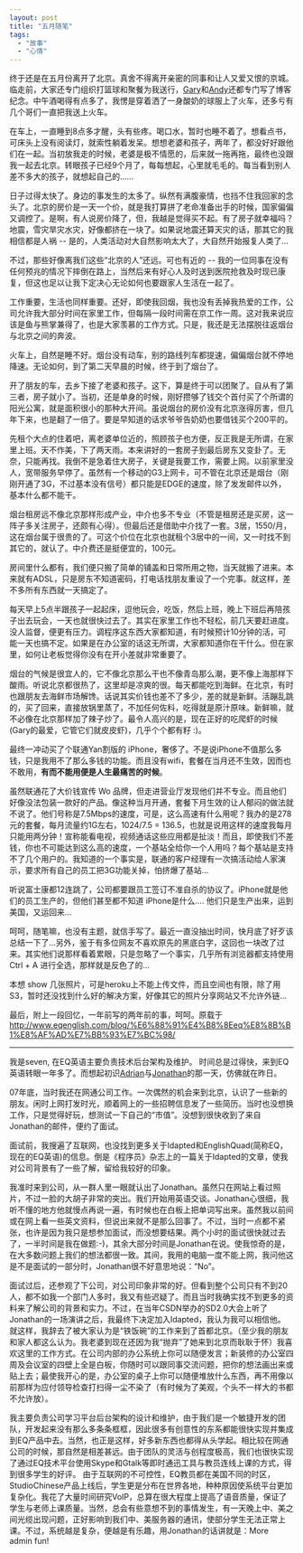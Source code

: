 ```yaml
---
layout: post
title: "五月随笔"
tags:
  - "故事"
  - "心情"
---
```



终于还是在五月份离开了北京。真舍不得离开亲密的同事和让人又爱又恨的京城。临走前，大家还专门组织打篮球和聚餐为我送行，[Gary](http://zhangzhe.heroku.com/blogs/137-seven-ge-yao-zou-le)和[Andy](http://blog.wangyaodi.com/2010/05/15/五月/)还都专门写了博客纪念。中午酒喝得有点多了，我愣是穿着洒了一身酸奶的球服上了火车，还多亏有几个哥们一直把我送上火车。

在车上，一直睡到8点多才醒，头有些疼。喝口水，暂时也睡不着了。想看点书，可床头上没有阅读灯，就索性躺着发呆。想想老婆和孩子，两年了，都没好好跟他们在一起。当初放我走的时候，老婆是极不情愿的，后来就一拖再拖，最终也没跟我一起去北京。转眼孩子已经9个月了，每每想起，心里就毛毛的。每当看到别人差不多大的孩子，就想起自己的……

日子过得太快了。身边的事发生的太多了。纵然有满腹豪情，也挡不住我回家的念头了。北京的房价是一天一个价，就是我打算拼了老命准备出手的时候，国家偏偏又调控了。是啊，有人说房价降了，但，我越是觉得买不起。有了房子就幸福吗？地震，雪灾旱灾水灾，好像都挤在一块了。如果说地震还算天灾的话，那其它的我相信都是人祸 -- 是的，人类活动对大自然影响太大了，大自然开始报复人类了…

不过，那些好像离我们这些“北京的人”还远。可也有近的 -- 我的一位同事在没有任何预兆的情况下摔倒在路上，当然后来有好心人及时送到医院抢救及时现已康复，但这也足以让我下定决心无论如何也要跟家人生活在一起了。

工作重要，生活也同样重要。还好，即使我回烟，我也没有丢掉我热爱的工作，公司允许我大部分时间在家里工作，但每隔一段时间需在京工作一周。这对我来说应该是鱼与熊掌兼得了，也是大家羡慕的工作方式。只是，我还是无法摆脱往返烟台与北京之间的奔波。

火车上，自然是睡不好。烟台没有动车，别的路线列车都提速，偏偏烟台就不停地降速。无论如何，到了第二天早晨的时候，终于到了烟台了。

开了朋友的车，去乡下接了老婆和孩子。这下，算是终于可以团聚了。自从有了第三者，房子就小了。当初，还是单身的时候，刚好攒够了钱交个首付买了个所谓的阳光公寓，就是面积很小的那种大开间。虽说烟台的房价没有北京涨得厉害，但几年下来，也是翻了一倍了。要是早知道的话求爷爷告奶奶也要借钱买个200平的。

先租个大点的住着吧，离老婆单位近的，照顾孩子也方便，反正我是无所谓，在家里上班。天不作美，下了两天雨。本来讲好的一套房子到最后房东又变卦了。无奈，只能再找。我倒不是急着住大房子，关键是我要工作，需要上网。以前家里没人，宽带服务早停了。虽然有一个移动的G3上网卡，可不管在北京还是烟台（刚刚开通了3G，不过基本没有信号）都只能是EDGE的速度，除了发发邮件以外，基本什么都不能干。

烟台租房远不像北京那样形成产业，中介也多不专业（不管是租房还是买房，这一阵子多关注房子，还颇有心得）。但最后还是借助中介找了一套。3居，1550/月，这在烟台属于很贵的了。可这个价位在北京也就租个3居中的一间，又一时找不到其它的，就认了。中介费还是挺便宜的，100元。

房间里什么都有，我们便只搬了简单的铺盖和日常所用之物，当天就搬了进来。本来就有ADSL，只是房东不知道密码，打电话找朋友重设了一个完事。就这样，差不多所有东西就一天搞定了。

每天早上5点半跟孩子一起起床，逗他玩会，吃饭，然后上班，晚上下班后再陪孩子出去玩会，一天也就很快过去了。其实在家里工作也不轻松，前几天要赶进度。没人监督，便更有压力。调程序这东西大家都知道，有时候预计10分钟的活，可能一天也搞不定。如果是在办公室的话这无所谓，大家都知道你在干什么。但在家里，如何让老板觉得你没有在开小差就非常重要了。

烟台的气候是很宜人的，它不像北京那么干也不像青岛那么潮，更不像上海那样下酸雨。听说北京都很热了，这里却是凉爽的很。每天都能吃到海鲜。在北京，有时也跟朋友去海鲜市场解馋。话说其实价钱也差不了多少，差的就是新鲜。活蹦乱跳的，买了回来，直接放锅里蒸了，不加任何佐料，吃得就是原汁原味。新鲜嘛，就不必像在北京那样加了辣子炒了。最令人高兴的是，现在正好的吃爬虾的时候(Gary的最爱，它管它们就皮皮虾)，几乎个个都有籽 :)。

最终一冲动买了个联通Yan割版的 iPhone，奢侈了。不是说iPhone不值那么多钱，只是我用不了那么多钱的功能。而且没有wifi，套餐在当月还不生效，因而也不敢用，**有而不能用便是人生最痛苦的时候**。

虽然联通花了大价钱宣传 Wo 品牌，但走进营业厅发现他们并不专业。而且他们好像没法包装一款好的产品。像这种当月开通，套餐下月生效的让人郁闷的做法就不说了。他们号称是7.5Mbps的速度，可是，这么高速有什么用呢？我办的是278元的套餐，每月流量约1G左右，1024/7.5 = 136.5，也就是说用这样的速度我每月只能用两分钟！宣称能看电视，视频通话这些应用都是扯淡！而且，即使我们不差钱，你也不可能达到这么高的速度，一个基站全给你一个人用吗？每个基站是支持不了几个用户的。我知道的一个事实是，联通的客户经理有一次搞活动给人家演示，要求所有自己的员工把3G功能关掉，怕挤爆了基站…

听说富士康都12连跳了，公司都要跟员工签订不准自杀的协议了。iPhone就是他们的员工生产的，但他们甚至都不知道 iPhone是什么…. 他们只是生产出来，运到美国，又运回来…

呵呵，随笔嘛，也没有主题，就信手写了。最近一直没抽出时间，快月底了好歹该总结一下了...另外，鉴于有多位网友不喜欢原先的黑底白字，这回也一块改了过来。其实他们说那样看着累眼，只是忽略了一个事实，几乎所有浏览器都支持使用 Ctrl + A 进行全选，那样就是反色了的...

本想 show 几张照片，可是heroku上不能上传文件，而且空间也有限，除了用 S3，暂时还没找到什么好的解决方案，好像其它的照片分享网站又不允许外链...

最后，附上一段回忆，一年前写的两年前的事，呵呵。原载于 <http://www.eqenglish.com/blog/%E6%88%91%E4%B8%8Eeq%E8%8B%B1%E8%AF%AD%E7%BB%93%E7%BC%98/>

------------------

我是seven, 在EQ英语主要负责技术后台架构及维护。
时间总是过得快，来到EQ英语转眼一年多了。而想起初识[Adrian](http://blog.sina.com.cn/u/1287514483)与[Jonathan](http://www.jonathanpalley.com/)的那一天，仿佛就在昨日。

07年底，当时我还在网通公司工作。一次偶然的机会来到北京，认识了一些新的朋友。闲时上网打发时光，顺着网上的一些招聘信息发了一些简历。当时也没想换工作，只是觉得好玩，想测试一下自己的“市值”。没想到很快收到了来自Jonathan的邮件，便约了面试。

面试前，我搜遍了互联网，也没找到更多关于Idapted和EnglishQuad(简称EQ，现在的EQ英语)的信息。倒是《程序员》杂志上的一篇关于Idapted的文章，使我对公司背景有了一些了解，留给我较好的印象。

我准时来到公司，从一群人里一眼就认出了Jonathan。虽然只在网站上看过照片，不过一脸的大胡子非常的突出。我们开始用英语交谈。Jonathan心很细，我听不懂的地方他就慢点再说一遍，有时候也在白板上把单词写出来。虽然我以前间或在网上看一些英文资料，但说出来就不是那么回事了。不过，当时一点都不紧张，也许是因为我只是想参加面试，而没想要结果。两个小时的面试很快就过去了，一半时间是我在做题:-)，其余大部分时间是Jonathan在说。使我惊奇的是，在大多数问题上我们的想法都很一致。其间，我用的电脑一度不能上网，我问他这是不是面试的一部分时，Jonathan很不好意思地说：“No”。

面试过后，还参观了下公司，对公司印象非常的好。但看到整个公司只有不到20人，都不如我一个部门人多时，我又有些迟疑了。而且当时我确实找不到更多的资料来了解公司的背景和实力。不过，在当年CSDN举办的SD2.0大会上听了Jonathan的一场演讲之后，我最终下决定加入Idapted，我认为我可以相信他。
就这样，我辞去了被大家认为是“铁饭碗”的工作来到了首都北京。（至少我的朋友和家人都这么认为。我老婆到现在还因为我“抛弃”了她来到北京而耿耿于怀）我喜欢这里的工作方式。在公司内部的办公系统上你可以随便发言；新装修的办公室四周及会议室的四壁上全是白板，你随时可以跟同事交流问题，把你的想法画出来或贴上去；最使我开心的是，办公室的桌子上你可以随便堆放什么东西，再不用像以前那样为应付领导检查打扫得一尘不染了（有时候为了美观，个头不一样大的书都不允许放）。

我主要负责公司学习平台后台架构的设计和维护，由于我们是一个敏捷开发的团队，开发起来没有那么多条条框框，因此很多有创意性的东系都能很快实现并集成到EQ产品中去。当然，也正是这样，好多新东西也都得从头学起。相比较在网通公司的时候，那自然是相差甚远。由于团队的灵活与创程度极高，我们也很快实现了通过EQ技术平台使用Skype和Gtalk等即时通迅工具与教员连线上课的方式，得到很多学生的好评。 由于互联网的不可控性，EQ教员都在美国不同的时区，StudioChinese产品上线后，学生更是分布在世界各地，种种原因使系统平台更加复杂化。我花了大量时间研究VoIP，总算在很大程度上提高了语音质量，保证了学生与老师上课质量。当然，总会有些意想不到的事情发生，有一天晚上中、美之间光缆出现问题，正好影响到我们中、美服务器的通讯，使部分学生无法正常上课。不过，系统越是复杂，便越是有乐趣，用Jonathan的话讲就是：More admin fun!
